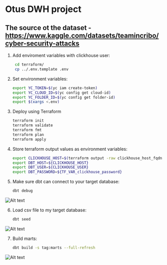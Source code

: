 # Otus DWH project
## The source ot the dataset - https://www.kaggle.com/datasets/teamincribo/cyber-security-attacks


1. Add enviroment variables with clickhouse user:
   
   ```bash
    cd terraform/
    cp ../.env.template .env 
    ```

2. Set environment variables:

    ```bash
    export YC_TOKEN=$(yc iam create-token)
    export YC_CLOUD_ID=$(yc config get cloud-id)
    export YC_FOLDER_ID=$(yc config get folder-id)
    export $(xargs <.env)
    ```

3. Deploy using Terraform

    ```bash
    terraform init
    terraform validate
    terraform fmt
    terraform plan
    terraform apply
    ```

4. Store terraform output values as environment variables:

    ```bash
    export CLICKHOUSE_HOST=$(terraform output -raw clickhouse_host_fqdn)
    export DBT_HOST=${CLICKHOUSE_HOST}
    export DBT_USER=${CLICKHOUSE_USER}
    export DBT_PASSWORD=${TF_VAR_clickhouse_password}
    ```

5. Make sure dbt can connect to your target database:
    
    ```bash
    dbt debug
    ```

![Alt text](image-1.png)

6. Load csv file to my target database:
    
    ```bash
    dbt seed
    ```

![Alt text](image-2.png)

7. Build marts:
    ```bash
    dbt build -s tag:marts --full-refresh
    ```

![Alt text](image-3.png)
